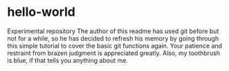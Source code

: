 # hello-world
Experimental repository
The author of this readme has used git before but not for a while, so he has decided to refresh his memory by going through this simple tutorial to cover the basic git functions again. Your patience and restraint from brazen judgment is appreciated greatly. Also, my toothbrush is blue, if that tells you anything about me.
